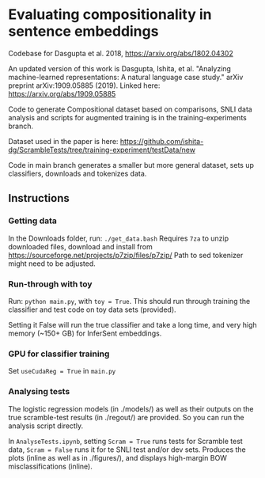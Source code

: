 # Evaluating compositionality in sentence embeddings
Codebase for Dasgupta et al. 2018, https://arxiv.org/abs/1802.04302

An updated version of this work is Dasgupta, Ishita, et al. "Analyzing machine-learned representations: A natural language case study." arXiv preprint arXiv:1909.05885 (2019).
Linked here: https://arxiv.org/abs/1909.05885

Code to generate Compositional dataset based on comparisons, SNLI data analysis and scripts for augmented training is in the training-experiments branch.

Dataset used in the paper is here: https://github.com/ishita-dg/ScrambleTests/tree/training-experiment/testData/new

Code in main branch generates a smaller but more general dataset, sets up classifiers, downloads and tokenizes data.

## Instructions ##

### Getting data ###
In the Downloads folder, run:
`./get_data.bash`
Requires `7za` to unzip downloaded files, download and install from https://sourceforge.net/projects/p7zip/files/p7zip/
Path to sed tokenizer might need to be adjusted.

### Run-through with toy ###
Run: `python main.py`, with `toy = True`.
This should run through training the classifier and test code on toy data sets (provided).

Setting it False will run the true classifier and take a long time, and very high memory (~150+ GB) for InferSent embeddings.

### GPU for classifier training ###
Set `useCudaReg = True` in `main.py`

### Analysing tests ###
The logistic regression models (in ./models/) as well as their outputs on the true scramble-test results (in ./regout/) are provided.
So you can run the analysis script directly.

In `AnalyseTests.ipynb`, setting `Scram = True` runs tests for Scramble test data, `Scram = False` runs it for te SNLI test and/or dev sets.
Produces the plots (inline as well as in ./figures/), and displays high-margin BOW misclassifications (inline).

